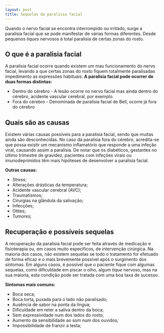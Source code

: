 ```yaml
---
layout: post
title: Sequelas da paralisia facial
---
```


Quando o nervo facial se encontra interrompido ou irritado, surge a paralisia facial que se pode manifestar de várias formas diferentes. Desde pequenos _tiques_ nervosos à total paralisia de certas zonas do rosto.

## O que é a paralisia facial
A paralisia facial ocorre quando existem um mau funcionamento do nervo facial, levando a que certas zonas do rosto fiquem totalmente paralisadas impedimento as expressões habituais.
**A paralisia facial pode ocorrer de duas formas distintas:**

* Dentro do cérebro - A lesão ocorre no nervo facial mas ainda dentro do cérebro, acidente vascular cerebral, por exemplo.
* Fora do cérebro - Denominada de paralisia facial de Bell, ocorre já fora do cérebro

## Quais são as causas
Existem várias causas possíveis para a paralisia facial, sendo que muitas ainda são desconhecidas. No caso da paralisia fora do cérebro, acredita-se que possa existir um mecanismo inflamatório que responde a uma infeção viral, causando assim a paralisia. De notar que os diabéticos, gestantes no último trimestre de gravidez, pacientes com infeções virais ou imunodeprimidos têm mais hipóteses de desenvolver a paralisia facial.

**Outras causas:**

* *Stress*;
* Alterações drásticas da temperatura;
* Acidente vascular cerebral (AVC);
* Traumatismos;
* Cirurgias na glândula da salivação;
* Infecções;
* Otites;
* Tumores;

## Recuperação e possíveis sequelas
A recuperação da paralisia facial pode ser feita através de medicação e fisioterapia ou, em casos muito específicos, de intervenção cirúrgica.
Na maioria dos casos, não existem sequelas se todo o tratamento for efetuado de forma eficaz e o mais brevemente possível após o surgimento dos sintomas. Em alguns casos, é possível que o paciente fique com algumas sequelas, como dificuldade em piscar o olho, algum _tique_ nervoso, mas na sua maioria, esta condição pode ser tratada com uma boa taxa de sucesso.

**Sintomas mais comuns:**

* Boca seca;
* Boca torta, puxada para o lado não paralisado;
* Ausência de sabor na ponta da língua;
* Dificuldade em reter a saliva dentro da boca;
* Sem expressividade num dos lados do rosto;
* Aumento da sensibilidade ao som num dos ouvidos;
* Impossibilidade de franzir a testa;
